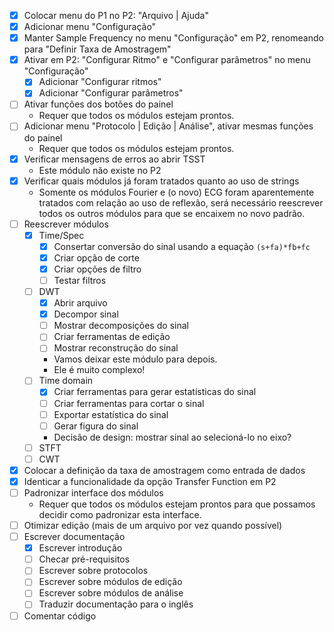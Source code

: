 ﻿- [x] Colocar menu do P1 no P2: "Arquivo | Ajuda"
- [x] Adicionar menu "Configuração"
- [x] Manter Sample Frequency no menu "Configuração" em P2, renomeando para "Definir Taxa de Amostragem"
- [x] Ativar em P2: "Configurar Ritmo" e "Configurar parâmetros" no menu "Configuração"
  - [x] Adicionar "Configurar ritmos"
  - [x] Adicionar "Configurar parâmetros"
- [ ] Ativar funções dos botões do painel
  + Requer que todos os módulos estejam prontos.
- [ ] Adicionar menu "Protocolo | Edição | Análise", ativar mesmas funções do painel
  + Requer que todos os módulos estejam prontos.
- [x] Verificar mensagens de erros ao abrir TSST
  + Este módulo não existe no P2
- [x] Verificar quais módulos já foram tratados quanto ao uso de strings
  + Somente os módulos Fourier e (o novo) ECG foram aparentemente tratados com relação ao uso de reflexão, será necessário reescrever todos os outros módulos para que se encaixem no novo padrão.
- [ ] Reescrever módulos
  - [x] Time/Spec
    - [x] Consertar conversão do sinal usando a equação `(s+fa)*fb+fc`
    - [x] Criar opção de corte
	- [x] Criar opções de filtro
	- [ ] Testar filtros
  - [ ] DWT
    - [x] Abrir arquivo
    - [x] Decompor sinal
    - [ ] Mostrar decomposições do sinal
    - [ ] Criar ferramentas de edição
	- [ ] Mostrar reconstrução do sinal
	+ Vamos deixar este módulo para depois.
	+ Ele é muito complexo!
  - [ ] Time domain
    - [x] Criar ferramentas para gerar estatísticas do sinal
	- [ ] Criar ferramentas para cortar o sinal
	- [ ] Exportar estatística do sinal
	- [ ] Gerar figura do sinal
	+ Decisão de design: mostrar sinal ao selecioná-lo no eixo?
  - [ ] STFT
  - [ ] CWT
- [x] Colocar a definição da taxa de amostragem como entrada de dados
- [x] Identicar a funcionalidade da opção Transfer Function em P2
- [ ] Padronizar interface dos módulos
  + Requer que todos os módulos estejam prontos para que possamos decidir como padronizar esta interface.
- [ ] Otimizar edição (mais de um arquivo por vez quando possível)
- [ ] Escrever documentação
  - [x] Escrever introdução
  - [ ] Checar pré-requisitos
  - [ ] Escrever sobre protocolos
  - [ ] Escrever sobre módulos de edição
  - [ ] Escrever sobre módulos de análise
  - [ ] Traduzir documentação para o inglês
- [ ] Comentar código
